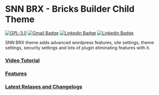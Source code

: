# SNN BRX - Bricks Builder Child Theme

[![GPL-3.0](https://img.shields.io/github/license/ESKYoung/shields-io-visitor-counter?logo=GNU&logoColor=FFFFFF)](https://github.com/sinanisler/snn-brx-child-theme/blob/main/license.txt)
[![Gmail Badge](https://img.shields.io/badge/-Download_Latest_Release-29903b?style=flat&logo=Download&logoColor=white)](https://sinanisler.com/snn-brx-download)
[![Linkedin Badge](https://img.shields.io/badge/-sinanisler-0072b1?style=flat&logo=Linkedin&logoColor=white)](https://www.linkedin.com/in/sinanisler/ "Connect on LinkedIn")
[![Linkedin Badge](https://img.shields.io/badge/-SinanWP-c00b0b?style=flat&logo=Youtube&logoColor=white)](https://www.youtube.com/@sinanwp "Subscribe to YT")



SNN BRX theme adds advanced wordpress features, site settings, theme settings, security settings and lots of plugin eliminating features with it. 


### [Video Tutorial](https://www.youtube.com/watch?v=d7BfxelujfI) 

### [Features](https://sinanisler.com/snn-brx/) 

### [Latest Relases and Changelogs](https://github.com/sinanisler/snn-brx-child-theme/releases) 
